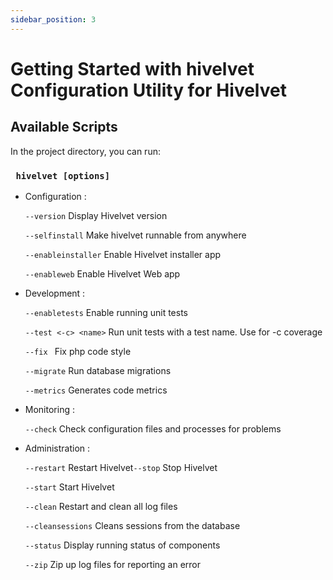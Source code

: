 ```yaml
---
sidebar_position: 3
---
```


# Getting Started with hivelvet Configuration Utility for Hivelvet

## Available Scripts

In the project directory, you can run:

### ` hivelvet [options]`

- Configuration :

  `` --version `` Display Hivelvet version

  `` --selfinstall `` Make hivelvet runnable from anywhere

  `` --enableinstaller `` Enable Hivelvet installer app

  `` --enableweb `` Enable Hivelvet Web app


- Development :

  `` --enabletests `` Enable running unit tests

  `` --test <-c> <name> `` Run unit tests with a test name. Use for -c coverage

  `` --fix  `` Fix php code style

  `` --migrate `` Run database migrations

  `` --metrics `` Generates code metrics


- Monitoring :

  `` --check `` Check configuration files and processes for problems


- Administration :

  `` --restart `` Restart Hivelvet`` --stop `` Stop Hivelvet

  `` --start `` Start Hivelvet

  `` --clean `` Restart and clean all log files

  `` --cleansessions `` Cleans sessions from the database

  `` --status `` Display running status of components

  `` --zip `` Zip up log files for reporting an error


